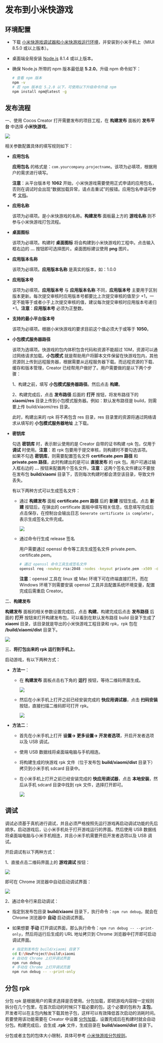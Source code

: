 # 发布到小米快游戏

## 环境配置

- 下载 [小米快游戏调试器和小米快游戏运行环境](https://forum.cocos.org/t/topic/81887)，并安装到小米手机上（MIUI 8.5.0 或以上版本）。
- 桌面端全局安装 [Node.js](https://nodejs.org/zh-cn/download/) 8.1.4 或以上版本。
- 确保 Node.js 所带的 npm 版本最低是 **5.2.0**。升级 npm 命令如下：

  ```bash
  # 查看 npm 版本
  npm -v
  # 若 npm 版本在 5.2.0 以下，可使用以下升级命令升级 npm 
  npm install npm@latest -g
  ```

## 发布流程

一、使用 Cocos Creator 打开需要发布的项目工程，在 **构建发布** 面板的 **发布平台** 中选择 **小米快游戏**。

![](./publish-xiaomi-quick-games/build.png)

相关参数配置具体的填写规则如下：

- **应用包名**

  **应用包名** 的格式是：`com.yourcompany.projectname`。该项为必填项，根据用户的需求进行填写。

  **注意**：从平台版本号 **1062** 开始，小米快游戏需要使用正式申请的应用包名，否则在调试时会出现“数据加载异常，请点击重试”的报错。应用包名申请可参考 [文档](https://forum.cocos.org/t/topic/81887)。

- **应用名称**

  该项为必填项。是小米快游戏的名称。**构建发布** 面板最上方的 **游戏名称** 则不参与小米快游戏打包流程。

- **桌面图标**

  该项为必填项。构建时 **桌面图标** 将会构建到小米快游戏的工程中。点击输入框右边的 **...** 按钮即可选择图片。桌面图标建议使用 **png** 图片。

- **应用版本名称**

  该项为必填项。**应用版本名称** 是真实的版本，如：1.0.0

- **应用版本号**

  该项为必填项。**应用版本号** 与 **应用版本名称** 不同，**应用版本号** 主要用于区别版本更新。每次提交审核时应用版本号都要比上次提交审核的值至少 +1，一定不能等于或者小于上次提交审核的值，建议每次提交审核时应用版本号递归 +1。**注意**：**应用版本号** 必须为正整数。

- **支持的最小平台版本号**

  该项为必填项。根据小米快游戏的要求目前这个值必须大于或等于 **1050**。

- **小包模式服务器路径**

  该项为选填项。快游戏的包内体积包含代码和资源不能超过 10M，资源可以通过网络请求加载。**小包模式** 就是帮助用户将脚本文件保留在快游戏包内，其他资源则上传到远程服务器，根据需要从远程服务器下载。而远程资源的下载、缓存和版本管理，Creator 已经帮用户做好了。用户需要做的是以下两个步骤：

  1、构建之前，填写 **小包模式服务器路径**。然后点击 **构建**。

  2、构建完成后，点击 **发布路径** 后面的 **打开** 按钮，将发布路径下的 **xiaomi/res** 目录上传到小包模式服务器。例如：默认发布路径是 build，则需要上传 build/xiaomi/res 目录。

  此时，构建出来的 rpk 将不再包含 res 目录，res 目录里的资源将通过网络请求从填写的 **小包模式服务器地址** 上下载。

- **密钥库**

  勾选 **密钥库** 时，表示默认使用的是 Creator 自带的证书构建 rpk 包，仅用于 **调试** 时使用。**注意**：若 rpk 包要用于提交审核，则构建时不要勾选该项。<br>
  如果不勾选 **密钥库**，则需要配置签名文件 **certificate.pem 路径** 和 **private.pem 路径**，此时构建出的是可以 **直接发布** 的 rpk 包。用户可通过输入框右边的 **...** 按钮来配置两个签名文件。**注意**：这两个签名文件建议不要放在发布包 **build/xiaomi** 目录下，否则每次构建时都会清空该目录，导致文件丢失。

  有以下两种方式可以生成签名文件：

    - 通过 **构建发布** 面板 **certificate.pem 路径** 后的 **新建** 按钮生成。点击 **新建** 按钮后，在弹出的 certificate 面板中填写相关信息，信息填写完成后点击保存，在控制台会输出日志 `Generate certificate is complete!`，表示生成签名文件完成。

      ![](./publish-xiaomi-quick-games/certificate.png)

    - 通过命令行生成 release 签名

      用户需要通过 openssl 命令等工具生成签名文件 private.pem、certificate.pem。

      ```bash
      # 通过 openssl 命令工具生成签名文件
      openssl req -newkey rsa:2048 -nodes -keyout private.pem -x509 -days 3650 -out certificate.pem
      ```

      **注意**：openssl 工具在 linux 或 Mac 环境下可在终端直接打开。而在 Windows 环境下则需要安装 openssl 工具并且配置系统环境变量，配置完成后需重启 Creator。

二、**构建发布**

  **构建发布** 面板的相关参数设置完成后，点击 **构建**。构建完成后点击 **发布路径** 后面的 **打开** 按钮来打开构建发布包，可以看到在默认发布路径 build 目录下生成了 **xiaomi** 目录，该目录就是导出的小米快游戏工程目录和 rpk，rpk 包在 **/build/xiaomi/dist** 目录下。

  ![](./publish-xiaomi-quick-games/rpk.png)

三、**将打包出来的 rpk 运行到手机上**。

启动游戏，有以下两种方式：

- **方法一**：

  - 在 **构建发布** 面板点击右下角的 **运行** 按钮，等待二维码界面生成。

    ![](./publish-xiaomi-quick-games/run.png)

  - 然后在小米手机上打开之前已经安装完成的 **快应用调试器**，点击 **扫码安装** 按钮，直接扫描二维码即可打开 rpk。
  
    ![](./publish-xiaomi-quick-games/play.png)
  
- **方法二**：

  - 首先在小米手机上打开 **设置-> 更多设置-> 开发者选项**，开启开发者选项以及 USB 调试。
  - 使用 USB 数据线将桌面端电脑与手机相连。
  - 将构建生成的快游戏 rpk 文件（位于发布包 **build/xiaomi/dist** 目录下）拷贝到小米手机 sdcard 目录中。
  - 在小米手机上打开之前已经安装完成的 **快应用调试器**，点击 **本地安装**，然后从手机 sdcard 目录中找到 rpk 文件，选择打开即可。
    
    ![](./publish-xiaomi-quick-games/play2.png)

## 调试

调试必须基于真机进行调试，并且必须严格按照先运行游戏再启动调试功能的先后顺序。启动游戏后，让小米手机处于打开游戏运行的界面。然后使用 USB 数据线将桌面端电脑与小米手机相连，并且小米手机需要开启开发者选项以及 USB 调试。

开启调试有以下两种方式：

  1、直接点击二维码界面上的 **游戏调试** 按钮：

  ![](./publish-xiaomi-quick-games/run2.png)

  即可在 Chrome 浏览器中自动启动调试界面：

  ![](./publish-xiaomi-quick-games/debug.png)

  2、通过命令行来启动调试：

  - 指定到发布包目录 **build/xiaomi** 目录下，执行命令：`npm run debug`，就会在 Chrome 浏览器中 **自动** 启动调试界面。
  - 如果想要 **手动** 打开调试界面，那么执行命令：`npm run debug -- --print-only`，然后将运行后生成的 URL 地址拷贝到 Chrome 浏览器中打开即可启动调试界⾯。

    ```bash
    # 指定到发布包 build/xiaomi 目录下
    cd E:\NewProject\build\xiaomi
    # 自动在 Chrome 上打开调试界面
    npm run debug
    # 手动在 Chrome 上打开调试页面
    npm run debug -- --print-only
    ```

## 分包 rpk

分包 rpk 是根据用户的需求选择是否使用。分包加载，即把游戏内容按一定规则拆分在几个包里，在首次启动的时候只下载必要的包，这个必要的包称为 **主包**，开发者可以在主包内触发下载其他子包，这样可以有效降低首次启动的消耗时间。若要使用该功能需要在 Creator 中设置 [分包加载](../scripting/subpackage.md)，设置完成后在构建时就会自动分包。构建完成后，会生成 **.rpk** 文件，生成目录在 **build/xiaomi/dist** 目录下。

分包或者主包的包体大小限制，具体可参考 [小米快游戏分包规则](https://forum.cocos.org/t/topic/81887)。
